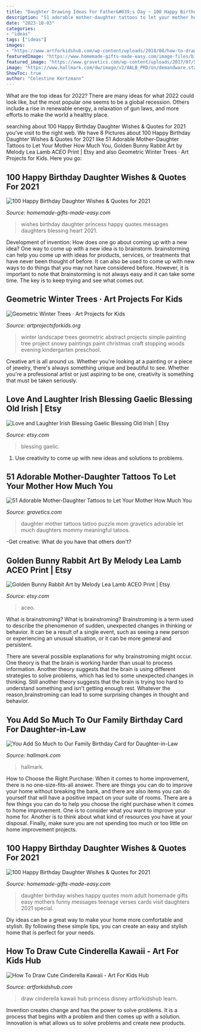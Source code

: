 ```yaml
---
title: "Daughter Drawing Ideas For Father&#039;s Day ~ 100 Happy Birthday Daughter Wishes &amp; Quotes For 2021"
description: "51 adorable mother-daughter tattoos to let your mother how much you"
date: "2023-10-03"
categories:
- "ideas"
tags: ["ideas"]
images:
- "https://www.artforkidshub.com/wp-content/uploads/2018/08/how-to-draw-cinderella-cute-feature.jpg"
featuredImage: "https://www.homemade-gifts-made-easy.com/image-files/birthday-wishes-for-daughter-mothers-treasure-600x900.jpg"
featured_image: "https://www.gravetics.com/wp-content/uploads/2017/07/Stunning-Puzzle-Mother-Daughter-Tattoo.jpg"
image: "https://www.hallmark.com/dw/image/v2/AALB_PRD/on/demandware.static/-/Sites-hallmark-master/default/dw7dbc7115/images/finished-goods/You-Add-So-Much-Our-Family-Birthday-Card_399FBD8091_01.jpg?sw=1200&amp;sh=1200&amp;sm=fit"
ShowToc: true
author: "Celestine Kertzmann"
---
```



What are the top ideas for 2022?
There are many ideas for what 2022 could look like, but the most popular one seems to be a global recession. Others include a rise in renewable energy, a relaxation of gun laws, and more efforts to make the world a healthy place.

	

		
searching about 100 Happy Birthday Daughter Wishes &amp; Quotes for 2021 you've visit to the right web. We have 8 Pictures about 100 Happy Birthday Daughter Wishes &amp; Quotes for 2021 like 51 Adorable Mother-Daughter Tattoos to Let Your Mother How Much You, Golden Bunny Rabbit Art by Melody Lea Lamb ACEO Print | Etsy and also Geometric Winter Trees · Art Projects for Kids. Here you go:
		
    
## 100 Happy Birthday Daughter Wishes &amp; Quotes For 2021

<img loading=lazy src="https://www.homemade-gifts-made-easy.com/image-files/birthday-wishes-for-daughter-princess-surprises-600x900.jpg" onerror="this.onerror=null;this.src='https://tse4.mm.bing.net/th?id=OIP.uJKBC5833ysJTTHsoUpmcAHaLH&amp;pid=15.1';" alt="100 Happy Birthday Daughter Wishes &amp; Quotes for 2021">

_Source: homemade-gifts-made-easy.com_

>wishes birthday daughter princess happy quotes messages daughters blessing heart 2021. 

	

Development of invention: How does one go about coming up with a new idea?
One way to come up with a new idea is to brainstorm. brainstorming can help you come up with ideas for products, services, or treatments that have never been thought of before. It can also be used to come up with new ways to do things that you may not have considered before. However, it is important to note that brainstorming is not always easy and it can take some time. The key is to keep trying and see what comes out.

    
## Geometric Winter Trees · Art Projects For Kids

<img loading=lazy src="https://artprojectsforkids.org/wp-content/uploads/2012/07/Geometric-Landscape-1024x779.jpg" onerror="this.onerror=null;this.src='https://tse4.mm.bing.net/th?id=OIP.bGo3hqGoJ2CtzcCifpVqCgHaFo&amp;pid=15.1';" alt="Geometric Winter Trees · Art Projects for Kids">

_Source: artprojectsforkids.org_

>winter landscape trees geometric abstract projects simple painting tree project snowy paintings paint christmas craft stopping woods evening kindergarten preschool. 

	

Creative art is all around us. Whether you're looking at a painting or a piece of jewelry, there's always something unique and beautiful to see. Whether you're a professional artist or just aspiring to be one, creativity is something that must be taken seriously.

    
## Love And Laughter Irish Blessing Gaelic Blessing Old Irish | Etsy

<img loading=lazy src="https://i.etsystatic.com/25030185/r/il/bd7e9a/3055090081/il_fullxfull.3055090081_2dys.jpg" onerror="this.onerror=null;this.src='https://tse2.mm.bing.net/th?id=OIP.I0C-AX6wYcDNT8qqqNSvFgHaJ4&amp;pid=15.1';" alt="Love and Laughter Irish Blessing Gaelic Blessing Old Irish | Etsy">

_Source: etsy.com_

>blessing gaelic. 

	

1. Use creativity to come up with new ideas and solutions to problems.

    
## 51 Adorable Mother-Daughter Tattoos To Let Your Mother How Much You

<img loading=lazy src="https://www.gravetics.com/wp-content/uploads/2017/07/Stunning-Puzzle-Mother-Daughter-Tattoo.jpg" onerror="this.onerror=null;this.src='https://tse2.mm.bing.net/th?id=OIP.EVjRx86ItyR-yhNMveY_NQHaHa&amp;pid=15.1';" alt="51 Adorable Mother-Daughter Tattoos to Let Your Mother How Much You">

_Source: gravetics.com_

>daughter mother tattoos tattoo puzzle mom gravetics adorable let much daughters mommy meaningful tatoos. 

	

-Get creative: What do you have that others don't?

    
## Golden Bunny Rabbit Art By Melody Lea Lamb ACEO Print | Etsy

<img loading=lazy src="https://i.etsystatic.com/5160215/r/il/95de41/67388532/il_794xN.67388532.jpg" onerror="this.onerror=null;this.src='https://tse2.mm.bing.net/th?id=OIP.lA0eLkH1KpRIOmCCwA8A_gHaKn&amp;pid=15.1';" alt="Golden Bunny Rabbit Art by Melody Lea Lamb ACEO Print | Etsy">

_Source: etsy.com_

>aceo. 

	

What is brainstroming?
What is brainstroming?
Brainstroming is a term used to describe the phenomenon of sudden, unexpected changes in thinking or behavior. It can be a result of a single event, such as seeing a new person or experiencing an unusual situation, or it can be more general and persistent.

There are several possible explanations for why brainstroming might occur. One theory is that the brain is working harder than usual to process information. Another theory suggests that the brain is using different strategies to solve problems, which has led to some unexpected changes in thinking. Still another theory suggests that the brain is trying too hard to understand something and isn't getting enough rest. Whatever the reason,brainstroming can lead to some surprising changes in thought and behavior.

    
## You Add So Much To Our Family Birthday Card For Daughter-in-Law

<img loading=lazy src="https://www.hallmark.com/dw/image/v2/AALB_PRD/on/demandware.static/-/Sites-hallmark-master/default/dw7dbc7115/images/finished-goods/You-Add-So-Much-Our-Family-Birthday-Card_399FBD8091_01.jpg?sw=1200&amp;sh=1200&amp;sm=fit" onerror="this.onerror=null;this.src='https://tse3.mm.bing.net/th?id=OIP.n1eath8QHIJz8ZacfwNj4QHaHa&amp;pid=15.1';" alt="You Add So Much to Our Family Birthday Card for Daughter-in-Law">

_Source: hallmark.com_

>hallmark. 

	

How to Choose the Right Purchase: When it comes to home improvement, there is no one-size-fits-all answer. There are things you can do to improve your home without breaking the bank, and there are also items you can do yourself that will have a positive impact on your suite of rooms.
There are a few things you can do to help you choose the right purchase when it comes to home improvement. One is to consider what you want to improve your home for. Another is to think about what kind of resources you have at your disposal. Finally, make sure you are not spending too much or too little on home improvement projects.

    
## 100 Happy Birthday Daughter Wishes &amp; Quotes For 2021

<img loading=lazy src="https://www.homemade-gifts-made-easy.com/image-files/birthday-wishes-for-daughter-mothers-treasure-600x900.jpg" onerror="this.onerror=null;this.src='https://tse2.mm.bing.net/th?id=OIP.M3r_FmbYJqIrdSrEJ1ZXfgHaLH&amp;pid=15.1';" alt="100 Happy Birthday Daughter Wishes &amp; Quotes for 2021">

_Source: homemade-gifts-made-easy.com_

>daughter birthday wishes happy quotes mom adult homemade gifts easy mothers funny messages teenage verses cards visit daughters 2021 special. 

	

Diy ideas can be a great way to make your home more comfortable and stylish. By following these simple tips, you can create an easy and stylish home that is perfect for your needs.

    
## How To Draw Cute Cinderella Kawaii - Art For Kids Hub

<img loading=lazy src="https://www.artforkidshub.com/wp-content/uploads/2018/08/how-to-draw-cinderella-cute-feature.jpg" onerror="this.onerror=null;this.src='https://tse4.mm.bing.net/th?id=OIP.ldrACizX3ksUt026uNjEhQHaEK&amp;pid=15.1';" alt="How To Draw Cute Cinderella Kawaii - Art For Kids Hub">

_Source: artforkidshub.com_

>draw cinderella kawaii hub princess disney artforkidshub learn. 

	

Invention creates change and has the power to solve problems. It is a process that begins with a problem and then comes up with a solution. Innovation is what allows us to solve problems and create new products.

